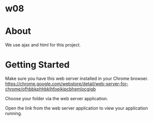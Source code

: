 # w08
<h1> About </h1>
We use ajax and html for this project.

<h1> Getting Started </h1>

Make sure you have this web server installed in your Chrome browser. https://chrome.google.com/webstore/detail/web-server-for-chrome/ofhbbkphhbklhfoeikjpcbhemlocgigb

Choose your folder via the web server application.

Open the link from the web server application to view your application running.
